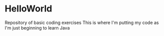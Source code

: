 HelloWorld
==========

Repository of basic coding exercises 
This is where I'm putting my code as I'm just beginning to learn Java
